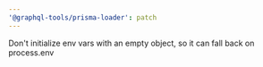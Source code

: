 ```yaml
---
'@graphql-tools/prisma-loader': patch
---
```


Don't initialize env vars with an empty object, so it can fall back on process.env
